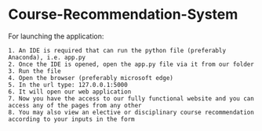 # Course-Recommendation-System
For launching the application:
	
	1. An IDE is required that can run the python file (preferably Anaconda), i.e. app.py
	2. Once the IDE is opened, open the app.py file via it from our folder
	3. Run the file
	4. Open the browser (preferably microsoft edge)
	5. In the url type: 127.0.0.1:5000
	6. It will open our web application
	7. Now you have the access to our fully functional website and you can access any of the pages from any other
	8. You may also view an elective or disciplinary course recommendation according to your inputs in the form
